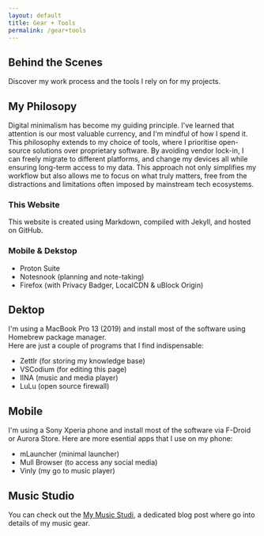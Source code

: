 ```yaml
---
layout: default
title: Gear + Tools
permalink: /gear+tools
---
```


## Behind the Scenes
Discover my work process and the tools I rely on for my projects.
## My Philosopy
Digital minimalism has become my guiding principle. I've learned that attention is our most valuable currency, and I'm mindful of how I spend it. This philosophy extends to my choice of tools, where I prioritise open-source solutions over proprietary software. By avoiding vendor lock-in, I can freely migrate to different platforms, and change my devices all while ensuring long-term access to my data. This approach not only simplifies my workflow but also allows me to focus on what truly matters, free from the distractions and limitations often imposed by mainstream tech ecosystems.
### This Website
This website is created using Markdown, compiled with Jekyll, and hosted on GitHub.
### Mobile & Dekstop
- Proton Suite
- Notesnook (planning and note-taking)
- Firefox (with Privacy Badger, LocalCDN & uBlock Origin)
## Dektop
I'm using a MacBook Pro 13 (2019) and install most of the software using Homebrew package manager.  
Here are just a couple of programs that I find indispensable:
- Zettlr (for storing my knowledge base)
- VSCodium (for editing this page)
- IINA (music and media player)
- LuLu (open source firewall)
## Mobile
I'm using a Sony Xperia phone and install most of the software via F-Droid or Aurora Store.
Here are more esential apps that I use on my phone:
- mLauncher (minimal launcher)
- Mull Browser (to access any social media)
- Vinly (my go to music player)
## Music Studio
You can check out the <a href="{{ site.url }}/blog/my-music-studio">My Music Studi</a>, a dedicated blog post where go into details of my music gear.